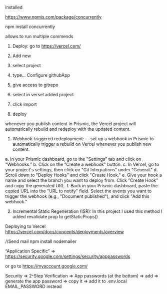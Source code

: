 installed

https://www.npmjs.com/package/concurrently

npm install concurrently

allows to run multiple commends

1. Deploy:
   go to https://vercel.com/

2. Add new
3. select project
4. type... Configure githubApp
5. give access to gitrepo
6. select in versel added project
7. click import
8. deploy

whenever you publish content in Prismic, the Vercel project will automatically rebuild and redeploy with the updated content.

1. Webhook-triggered redeployment:
   -- set up a webhook in Prismic to automatically trigger a rebuild on Vercel whenever you publish new content.

a. In your Prismic dashboard, go to the "Settings" tab and click on "Webhooks."
b. Click on the "Create a webhook" button.
c. In Vercel, go to your project's settings, then click on "Git Integrations" under "General."
d. Scroll down to "Deploy Hooks" and click "Create Hook."
e. Give your hook a name and select the branch you want to deploy from. Click "Create Hook" and copy the generated URL.
f. Back in your Prismic dashboard, paste the copied URL into the "URL to notify" field. Select the events you want to trigger the webhook (e.g., "Document published"), and click "Add this webhook."

2. Incremental Static Regeneration (ISR):
   In this project I used this method
   I added revalidate prop to getStaticProps()

Deploying to Vercel
https://vercel.com/docs/concepts/deployments/overview

//Send mail
npm install nodemailer

“Application Specific” => https://security.google.com/settings/security/apppasswords

or
go to https://myaccount.google.com/

Security => 2-Step Verification => App passwords (at the bottom) => add => generate the app password => copy it => add it to .env.local EMAIL_PASSWORD instead
